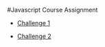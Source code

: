 #Javascript Course Assignment

* [Challenge 1](2-JS-basics/challenge_1/index.html)

* [Challenge 2](2-JS-basics/challenge_2/index.html)
